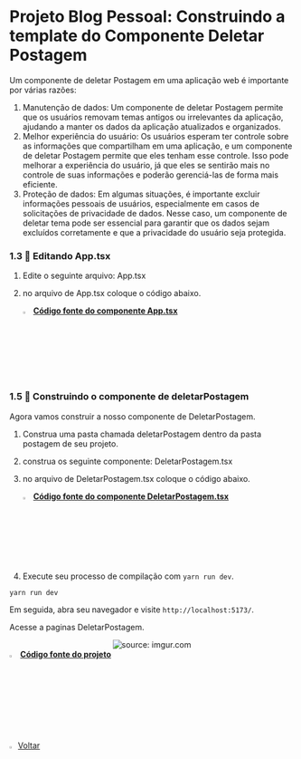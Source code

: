 ﻿<h1>Projeto Blog Pessoal: Construindo a template do Componente Deletar Postagem</h1>

Um componente de deletar Postagem em uma aplicação web é importante por várias razões:

1. Manutenção de dados: Um componente de deletar Postagem permite que os usuários removam temas antigos ou irrelevantes da aplicação, ajudando a manter os dados da aplicação atualizados e organizados.
2. Melhor experiência do usuário: Os usuários esperam ter controle sobre as informações que compartilham em uma aplicação, e um componente de deletar Postagem permite que eles tenham esse controle. Isso pode melhorar a experiência do usuário, já que eles se sentirão mais no controle de suas informações e poderão gerenciá-las de forma mais eficiente.
3. Proteção de dados: Em algumas situações, é importante excluir informações pessoais de usuários, especialmente em casos de solicitações de privacidade de dados. Nesse caso, um componente de deletar tema pode ser essencial para garantir que os dados sejam excluídos corretamente e que a privacidade do usuário seja protegida.

<h3>1.3 👣 Editando App.tsx </h3>

1. Edite o seguinte arquivo: App.tsx

2. no arquivo de App.tsx coloque o código abaixo.

   <div align="left"><img src="https://i.imgur.com/JACNZiR.png" title="source: imgur.com" width="3%"/> <a href="https://github.com/LucasCapSilva/blog-pessoal-react-2023/blob/deletar-postagem-template/src/App.tsx" target="_blank"><b>Código fonte do componente App.tsx</b></a> 

<h3>1.5 👣 Construindo o componente de deletarPostagem </h3>

Agora vamos construir a nosso componente de DeletarPostagem.

1. Construa uma pasta chamada deletarPostagem dentro da pasta postagem de seu projeto.

2. construa os seguinte componente: DeletarPostagem.tsx

3. no arquivo de DeletarPostagem.tsx coloque o código abaixo.

   <div align="left"><img src="https://i.imgur.com/JACNZiR.png" title="source: imgur.com" width="3%"/> <a href="https://github.com/LucasCapSilva/blog-pessoal-react-2023/blob/deletar-postagem-template/src/components/postagens/deletarPostagem/deletarPostagem.tsx" target="_blank"><b>Código fonte do componente DeletarPostagem.tsx</b></a> 

4. Execute seu processo de compilação com `yarn run dev`.

```
yarn run dev
```

Em seguida, abra seu navegador e visite `http://localhost:5173/`. 

Acesse a paginas DeletarPostagem.

<div align="center"><img src="https://i.imgur.com/3t6ttqy.png" title="source: imgur.com" /></div>

<div align="left"><img src="https://i.imgur.com/JACNZiR.png" title="source: imgur.com" width="3%"/> <a href="https://github.com/LucasCapSilva/blog-pessoal-react-2023/tree/deletar-postagem-template" target="_blank"><b>Código fonte do projeto</b></a></div>

<br />

 <br />

<div align="left"><a href="README.md"><img src="https://i.imgur.com/XMgF3gl.png" title="source: imgur.com" width="3%"/>Voltar</a></div>



